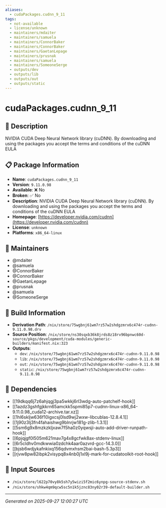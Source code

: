 ```yaml
---
aliases:
  - cudaPackages.cudnn_9_11
tags:
  - not-available
  - license/unknown
  - maintainers/mdaiter
  - maintainers/samuela
  - maintainers/ConnorBaker
  - maintainers/ConnorBaker
  - maintainers/GaetanLepage
  - maintainers/prusnak
  - maintainers/samuela
  - maintainers/SomeoneSerge
  - outputs/dev
  - outputs/lib
  - outputs/out
  - outputs/static
---
```


# cudaPackages.cudnn_9_11

## 📝 Description

NVIDIA CUDA Deep Neural Network library (cuDNN). By downloading and using the packages you accept the terms and conditions of the cuDNN EULA

## 📋 Package Information

- **Name**: `cudaPackages.cudnn_9_11`
- **Version**: `9.11.0.98`
- **Available**: ❌ No
- **Broken**: ✅ No
- **Description**: NVIDIA CUDA Deep Neural Network library (cuDNN). By downloading and using the packages you accept the terms and conditions of the cuDNN EULA
- **Homepage**: [https://developer.nvidia.com/cudnn](https://developer.nvidia.com/cudnn)
- **License**: `unknown`
- **Platforms**: `x86_64-linux`
## 👥 Maintainers

- @mdaiter
- @samuela
- @ConnorBaker
- @ConnorBaker
- @GaetanLepage
- @prusnak
- @samuela
- @SomeoneSerge


## 🔧 Build Information

- **Derivation Path**: `/nix/store/75wgbnj61wm7rz57w2shdgzmrx6c474r-cudnn-9.11.0.98.drv`
- **Source Position**: `/nix/store/ns30sqxb36k8jrds8z18rv96bpnwc60d-source/pkgs/development/cuda-modules/generic-builders/manifest.nix:323`
- **Outputs**:
  - `dev`:  `/nix/store/75wgbnj61wm7rz57w2shdgzmrx6c474r-cudnn-9.11.0.98`
  - `lib`:  `/nix/store/75wgbnj61wm7rz57w2shdgzmrx6c474r-cudnn-9.11.0.98`
  - `out`:  `/nix/store/75wgbnj61wm7rz57w2shdgzmrx6c474r-cudnn-9.11.0.98`
  - `static`:  `/nix/store/75wgbnj61wm7rz57w2shdgzmrx6c474r-cudnn-9.11.0.98`

## 🔗 Dependencies

- [[19dkqq6j7z6ahjqgj3pa5wkkj6rl3wdg-auto-patchelf-hook]]
- [[1azdz3gshfgjkkrn65amckk5spmi85p7-cudnn-linux-x86_64-9.11.0.98_cuda12-archive.tar.xz]]
- [[1hl6skljw636f10igxcsj0lsd9wj2wxw-libcublas-12.8.4.1]]
- [[1j90z3lj3fn4fahaishwg9blnrjw181g-zlib-1.3.1]]
- [[5sm6g9x8mzkzkljxaw7f5ha0z0yqwsji-auto-add-driver-runpath-hook]]
- [[6pjqjgf0l505m621mav7g4x8gcfwk8ax-stdenv-linux]]
- [[6r5cldhv0mdkwwia0zdchk4aar0azvrd-gcc-14.3.0]]
- [[bjsb6wdjykafnkixq156qdvmxhsm2bai-bash-5.3p3]]
- [[rjvw8pw82ibpk2visypq8x4nb0j1xl9j-mark-for-cudatoolkit-root-hook]]

## 📁 Input Sources

- `/nix/store/l622p70vy8k5sh7y5wizi5f2mic6ynpg-source-stdenv.sh`
- `/nix/store/shkw4qm9qcw5sc5n1k5jznc83ny02r39-default-builder.sh`

---
*Generated on 2025-09-27 12:00:27 UTC*
